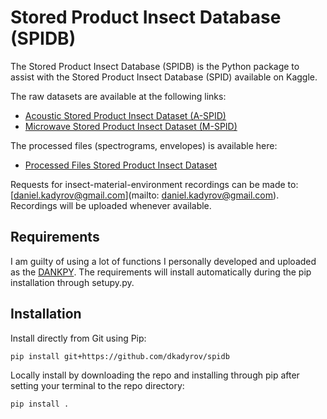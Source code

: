 # Stored Product Insect Database (SPIDB) 

The Stored Product Insect Database (SPIDB) is the Python package to assist with the Stored Product Insect Database (SPID) available on Kaggle. 

The raw datasets are available at the following links: 
- [Acoustic Stored Product Insect Dataset (A-SPID)](https://www.kaggle.com/datasets/dkadyrov/stored-product-insect-database-spidb-aspids)
- [Microwave Stored Product Insect Dataset (M-SPID)](https://www.kaggle.com/datasets/dkadyrov/stored-product-insect-database-spidb-mspids)

The processed files (spectrograms, envelopes) is available here: 
- [Processed Files Stored Product Insect Dataset](https://www.kaggle.com/datasets/dkadyrov/stored-product-insect-dataset-processed-data)

Requests for insect-material-environment recordings can be made to: [daniel.kadyrov@gmail.com](mailto: daniel.kadyrov@gmail.com).
Recordings will be uploaded whenever available. 

## Requirements 

I am guilty of using a lot of functions I personally developed and uploaded as the [DANKPY](https://github.com/dkadyrov/spidb). The requirements will install automatically during the pip installation through setupy.py. 

## Installation

Install directly from Git using Pip: 

```bash
pip install git+https://github.com/dkadyrov/spidb
```

Locally install by downloading the repo and installing through pip after setting your terminal to the repo directory: 

```bash
pip install .
```

